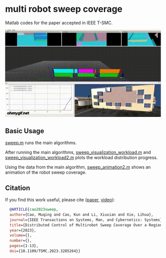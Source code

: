 # multi robot sweep coverage
Matlab codes for the paper accepted in IEEE T-SMC.

[![MRSC](demo.gif)](https://youtu.be/nBXupDJ9x94)
## Basic Usage
[sweep.m](https://github.com/caomuqing/multi_robot_sweep_coverage/blob/main/sweep.m) runs the main algorithms.

After running the main algorithms, [sweep_visualization_workload.m](https://github.com/caomuqing/multi_robot_sweep_coverage/blob/main/sweep_visualization_workload.m) and [sweep_visualization_workload2.m](https://github.com/caomuqing/multi_robot_sweep_coverage/blob/main/sweep_visualization_workload2.m) plots the workload distribution progress.

Using the data from the main algorithm, [sweep_animation2.m](https://github.com/caomuqing/multi_robot_sweep_coverage/blob/main/sweep_animation2.m) shows an animation of the robot sweep coverage.

## Citation

If you find this work useful, please cite ([paper](https://ieeexplore.ieee.org/document/10168201), [video](https://youtu.be/nBXupDJ9x94)):

```bibtex
  @ARTICLE{cao2023sweep,
  author={Cao, Muqing and Cao, Kun and Li, Xiuxian and Xie, Lihua},
  journal={IEEE Transactions on Systems, Man, and Cybernetics: Systems}, 
  title={Distributed Control of Multirobot Sweep Coverage Over a Region With Unknown Workload Distribution}, 
  year={2023},
  volume={},
  number={},
  pages={1-13},
  doi={10.1109/TSMC.2023.3285264}}

```
